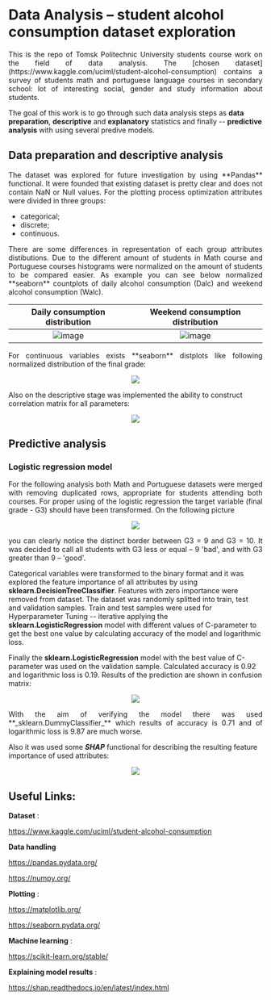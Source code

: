 # Data Analysis – student alcohol consumption dataset exploration
<p align="justify">
This is the repo of Tomsk Politechnic University students course work on the field of data analysis. The [chosen dataset](https://www.kaggle.com/uciml/student-alcohol-consumption) contains a survey of students math and portuguese language courses in secondary school: lot of interesting social, gender and study information about students. 

The goal of this work is to go through such data analysis steps as **data preparation**, **descriptive** and **explanatory** statistics and finally -- **predictive analysis** with using several predive models. 
</p>

## Data preparation and descriptive analysis
<p align="justify">
The dataset was explored for future investigation by using **Pandas** functional. It were founded that existing dataset is pretty clear and does not contain NaN or Null values. For the plotting process optimization attributes were divided in three groups:
</p>

* categorical; 
* discrete;
* continuous.

<p align="justify">
There are some differences in representation of each group attributes distibutions. Due to the different amount of students in Math course and Portuguese courses histograms were normalized on the amount of students to be compared easier. As example you can see below normalized **seaborn** countplots of daily alcohol consumption (Dalc) and weekend alcohol consumption (Walc).
</p>

<div align="center">
  
Daily consumption distribution             |  Weekend consumption distribution 
:-------------------------:|:-------------------------:
![image](https://user-images.githubusercontent.com/63719570/140008238-e6d5d509-d0bf-46c5-8211-48f618ef6657.png)  |  ![image](https://user-images.githubusercontent.com/63719570/140008191-730afa96-e9aa-4f58-9d3f-c3ffcda78fb2.png)
</center>

</div>
  
<p align="justify">
For continuous variables exists **seaborn** distplots like following normalized distribution of the final grade:
</p>

<p align="center">
  <img src="https://user-images.githubusercontent.com/63719570/140008932-b497022b-57c2-45b3-b3af-7e1f544afac4.png" />
</p>

Also on the descriptive stage was implemented the ability to construct correlation matrix  for all parameters:

<p align="center">
  <img src="https://user-images.githubusercontent.com/63719570/140009996-6347c8a6-42df-4657-8a70-5d3cb3dba807.png" />
</p>

## Predictive analysis

### Logistic regression model

<p align="justify">
For the following analysis both Math and Portuguese datasets were merged with removing duplicated rows, appropriate for students attending both courses. For proper using of the logistic regression the target variable (final grade - G3) should have been transformed. On the following picture
</p>

<p align="center">
  <img src="https://user-images.githubusercontent.com/63719570/140011262-2362d045-911c-4170-a075-53e63b346d24.png" />
</p>

<p align="justify">
you can clearly notice the distinct border between G3 = 9 and G3 = 10. It was decided to call all students with G3 less or equal – 9 'bad', and with G3 greater than 9 – 'good'. 

Categorical variables were transformed to the binary format and it was explored the feature importance of all attributes by using **sklearn.DecisionTreeClassifier**. Features with zero importance were removed from dataset. The dataset was randomly splitted into train, test and validation samples.  Train and test samples were used for Hyperparameter Tuning -- iterative applying the **sklearn.LogisticRegression** model with different values of C-parameter to get the best one value by calculating accuracy of the model and logarithmic loss. 

Finally the **sklearn.LogisticRegression** model with the best value of C-parameter was used on the validation sample. Calculated accuracy is 0.92 and logarithmic loss is 0.19. Results of the prediction are shown in confusion matrix:
</p>

<p align="center">
  <img src="https://user-images.githubusercontent.com/63719570/140012350-c621d27e-24c8-4cc5-9ad3-95034f489590.png" />
</p>

<p align="justify">
With the aim of verifying the model there was used **_sklearn.DummyClassifier_** which results of accuracy is 0.71 and of logarithmic loss is 9.87 are much worse.

Also it was used some **_SHAP_** functional for describing the resulting feature importance of used attributes:
</p>

<p align="center">
  <img src="https://user-images.githubusercontent.com/63719570/140012756-02a56362-e21a-402f-9340-d028edd99009.png" />
</p>

## Useful Links:
**Dataset** : 

https://www.kaggle.com/uciml/student-alcohol-consumption

**Data handling**

https://pandas.pydata.org/

https://numpy.org/

**Plotting** :

https://matplotlib.org/

https://seaborn.pydata.org/

**Machine learning** :

https://scikit-learn.org/stable/

**Explaining model results** :

https://shap.readthedocs.io/en/latest/index.html
